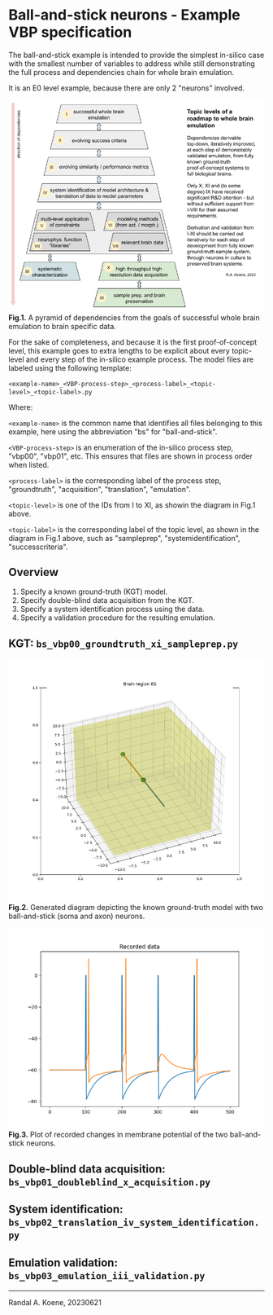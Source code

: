# Ball-and-stick neurons - Example VBP specification

The ball-and-stick example is intended to provide the simplest in-silico case with the smallest
number of variables to address while still demonstrating the full process and dependencies
chain for whole brain emulation.

It is an E0 level example, because there are only 2 "neurons" involved.

![Fig.1](./Deriving-whole-brain-emulation.png)  
**Fig.1.** A pyramid of dependencies from the goals of successful whole brain emulation to brain
specific data.

For the sake of completeness, and because it is the first proof-of-concept level, this example
goes to extra lengths to be explicit about every topic-level and every step of the in-silico
example process. The model files are labeled using the following template:

```
<example-name>_<VBP-process-step>_<process-label>_<topic-level>_<topic-label>.py
```

Where:

`<example-name>` is the common name that identifies all files belonging to this example,
here using the abbreviation "bs" for "ball-and-stick".

`<VBP-process-step>` is an enumeration of the in-silico process step, "vbp00", "vbp01",
etc. This ensures that files are shown in process order when listed.

`<process-label>` is the corresponding label of the process step, "groundtruth",
"acquisition", "translation", "emulation".

`<topic-level>` is one of the IDs from I to XI, as showin the diagram in Fig.1 above.

`<topic-label>` is the corresponding label of the topic level, as shown in the diagram
in Fig.1 above, such as "sampleprep", "systemidentification", "successcriteria".

## Overview

1. Specify a known ground-truth (KGT) model.
2. Specify double-blind data acquisition from the KGT.
3. Specify a system identification process using the data.
4. Specify a validation procedure for the resulting emulation.

## KGT: `bs_vbp00_groundtruth_xi_sampleprep.py`

![Fig.2](./e0_bs.png)  
**Fig.2.** Generated diagram depicting the known ground-truth model with two
ball-and-stick (soma and axon) neurons.

![Fig.3](./e0_bs_recorded.png)  
**Fig.3.** Plot of recorded changes in membrane potential of the two ball-and-stick neurons.

## Double-blind data acquisition: `bs_vbp01_doubleblind_x_acquisition.py`

## System identification: `bs_vbp02_translation_iv_system_identification.py`

## Emulation validation: `bs_vbp03_emulation_iii_validation.py`

---
Randal A. Koene, 20230621

